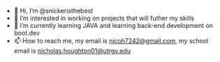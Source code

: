 - 👋 Hi, I’m @snickeristhebest
- 👀 I’m interested in working on projects that will futher my skills
- 🌱 I’m currently learning JAVA and learning back-end development on boot.dev
- 📫 How to reach me, my email is nicoh7242@gmail.com, my school email is nicholas.houghton01@utrgv.edu

<!---
snickeristhebest/snickeristhebest is a ✨ special ✨ repository because its `README.md` (this file) appears on your GitHub profile.
You can click the Preview link to take a look at your changes.
--->
